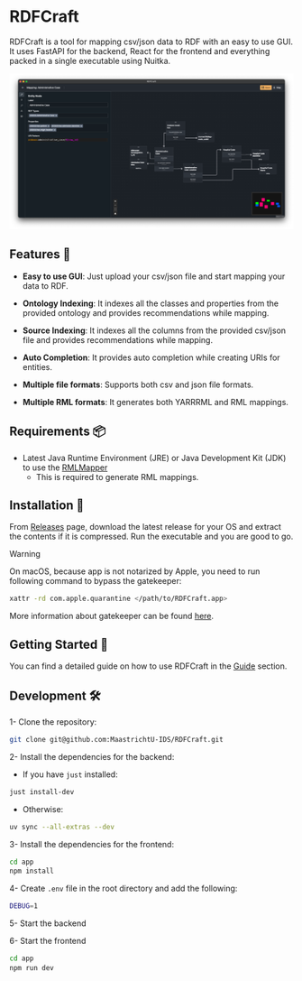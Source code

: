 # RDFCraft

RDFCraft is a tool for mapping csv/json data to RDF with an easy to use GUI. It
uses FastAPI for the backend, React for the frontend and everything packed in a
single executable using Nuitka.

![RDFCraft Mapping Interface](imgs/1.png)

## Features 🌟

- **Easy to use GUI**: Just upload your csv/json file and start mapping your
  data to RDF.

- **Ontology Indexing**: It indexes all the classes and properties from the
  provided ontology and provides recommendations while mapping.

- **Source Indexing**: It indexes all the columns from the provided csv/json
  file and provides recommendations while mapping.

- **Auto Completion**: It provides auto completion while creating URIs for
  entities.

- **Multiple file formats**: Supports both csv and json file formats.

- **Multiple RML formats**: It generates both YARRRML and RML mappings.

## Requirements 📦

- Latest Java Runtime Environment (JRE) or Java Development Kit (JDK) to use the
  [RMLMapper](https://github.com/RMLio/rmlmapper-java)
  - This is required to generate RML mappings.

## Installation 🚀

From [Releases](https://github.com/MaastrichtU-IDS/RDFCraft/releases) page,
download the latest release for your OS and extract the contents if it is
compressed. Run the executable and you are good to go.

> [!WARNING]
>
> On macOS, because app is not notarized by Apple, you need to run following
> command to bypass the gatekeeper:
>
> ```bash
> xattr -rd com.apple.quarantine </path/to/RDFCraft.app>
> ```
>
> More information about gatekeeper can be found
> [here](https://support.apple.com/en-us/HT202491).

## Getting Started 🚦

You can find a detailed guide on how to use RDFCraft in the
[Guide](guide/guide.md) section.

## Development 🛠

1- Clone the repository:

```bash
git clone git@github.com:MaastrichtU-IDS/RDFCraft.git
```

2- Install the dependencies for the backend:

- If you have `just` installed:

```bash
just install-dev
```

- Otherwise:

```bash
uv sync --all-extras --dev
```

3- Install the dependencies for the frontend:

```bash
cd app
npm install
```

4- Create `.env` file in the root directory and add the following:

```bash
DEBUG=1
```

5- Start the backend

6- Start the frontend

```bash
cd app
npm run dev
```

